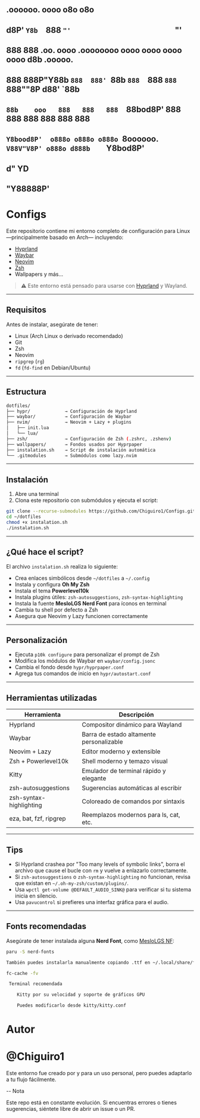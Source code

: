 ##  .oooooo.   oooo         o8o                          o8o                     
## d8P'  `Y8b  `888         `"'                          `"'                     
## 888           888 .oo.   oooo   .oooooooo oooo  oooo  oooo  oooo d8b  .ooooo.  
## 888           888P"Y88b  `888  888' `88b  `888  `888  `888  `888""8P d88' `88b 
## `88b    ooo   888   888   888  `88bod8P'   888   888   888   888     888   888 
## `Y8bood8P'  o888o o888o o888o `8oooooo.   `V88V"V8P' o888o d888b    `Y8bod8P' 
##                               d"     YD                                       
##                               "Y88888P'  

# Configs 

Este repositorio contiene mi entorno completo de configuración para Linux —principalmente basado en Arch— incluyendo:

- [Hyprland](https://github.com/hyprwm/Hyprland)
- [Waybar](https://github.com/Alexays/Waybar)
- [Neovim](https://neovim.io/)
- [Zsh](https://www.zsh.org/)
- Wallpapers y más...

> ⚠️ Este entorno está pensado para usarse con [Hyprland](https://hyprland.org) y Wayland.

---

##  Requisitos

Antes de instalar, asegúrate de tener:

- Linux (Arch Linux o derivado recomendado)
- Git
- Zsh
- Neovim
- `ripgrep` (`rg`)
- `fd` (`fd-find` en Debian/Ubuntu)

---

## Estructura

```bash
dotfiles/
├── hypr/             → Configuración de Hyprland
├── waybar/           → Configuración de Waybar
├── nvim/             → Neovim + Lazy + plugins
│   ├── init.lua
│   └── lua/
├── zsh/              → Configuración de Zsh (.zshrc, .zshenv)
├── wallpapers/       → Fondos usados por Hyprpaper
├── instalation.sh    → Script de instalación automática
└── .gitmodules       → Submódulos como lazy.nvim
```
---

## Instalación

1. Abre una terminal
2. Clona este repositorio con submódulos y ejecuta el script:

```bash
git clone --recurse-submodules https://github.com/Chiguiro1/Configs.git ~/dotfiles
cd ~/dotfiles
chmod +x instalation.sh
./instalation.sh
```
---

##  ¿Qué hace el script?

El archivo `instalation.sh` realiza lo siguiente:

- Crea enlaces simbólicos desde `~/dotfiles` a `~/.config`
- Instala y configura **Oh My Zsh**
- Instala el tema **Powerlevel10k**
- Instala plugins útiles: `zsh-autosuggestions`, `zsh-syntax-highlighting`
- Instala la fuente **MesloLGS Nerd Font** para íconos en terminal
- Cambia tu shell por defecto a Zsh
- Asegura que Neovim y Lazy funcionen correctamente

---

##  Personalización

- Ejecuta `p10k configure` para personalizar el prompt de Zsh
- Modifica los módulos de Waybar en `waybar/config.jsonc`
- Cambia el fondo desde `hypr/hyprpaper.conf`
- Agrega tus comandos de inicio en `hypr/autostart.conf`

---

##  Herramientas utilizadas

| Herramienta               | Descripción                                |
|---------------------------|--------------------------------------------|
| Hyprland                  | Compositor dinámico para Wayland           |
| Waybar                    | Barra de estado altamente personalizable   |
| Neovim + Lazy             | Editor moderno y extensible                |
| Zsh + Powerlevel10k       | Shell moderno y temazo visual              |
| Kitty                     | Emulador de terminal rápido y elegante     |
| zsh-autosuggestions       | Sugerencias automáticas al escribir        |
| zsh-syntax-highlighting   | Coloreado de comandos por sintaxis         |
| eza, bat, fzf, ripgrep    | Reemplazos modernos para ls, cat, etc.     |

---

##  Tips

- Si Hyprland crashea por "Too many levels of symbolic links", borra el archivo que cause el bucle con `rm` y vuelve a enlazarlo correctamente.
- Si `zsh-autosuggestions` o `zsh-syntax-highlighting` no funcionan, revisa que existan en `~/.oh-my-zsh/custom/plugins/`.
- Usa `wpctl get-volume @DEFAULT_AUDIO_SINK@` para verificar si tu sistema inicia en silencio.
- Usa `pavucontrol` si prefieres una interfaz gráfica para el audio.

---

##  Fonts recomendadas

Asegúrate de tener instalada alguna **Nerd Font**, como [MesloLGS NF](https://github.com/romkatv/powerlevel10k#manual-font-installation):

```bash
paru -S nerd-fonts

También puedes instalarla manualmente copiando .ttf en ~/.local/share/fonts/ y actualizando caché con:

fc-cache -fv

 Terminal recomendada

    Kitty por su velocidad y soporte de gráficos GPU

    Puedes modificarlo desde kitty/kitty.conf
```

# Autor

# @Chiguiro1

Este entorno fue creado por y para un uso personal, pero puedes adaptarlo a tu flujo fácilmente.

-- Nota    

Este repo está en constante evolución. Si encuentras errores o tienes sugerencias, siéntete libre de abrir un issue o un PR.

